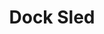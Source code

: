 ---
tag: g031
codes:
- G31
title: Dock Sled
long: Dock the Z probe sled.
notes: Requires `Z_PROBE_SLED`.
parameters: 
example:
- pre: Dock the sled
  code: G31
examples: 
---